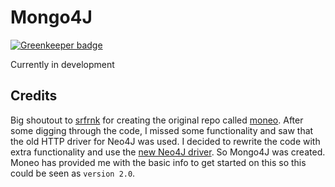 # Mongo4J

[![Greenkeeper badge](https://badges.greenkeeper.io/SvenWesterlaken/mongo4j.svg)](https://greenkeeper.io/)

Currently in development

## Credits

Big shoutout to [srfrnk](https://github.com/srfrnk) for creating the original repo called [moneo](https://github.com/srfrnk/moneo).
After some digging through the code, I missed some functionality and saw that the old HTTP driver for Neo4J was used.
I decided to rewrite the code with extra functionality and use the [new Neo4J driver](https://github.com/neo4j/neo4j-javascript-driver).
So Mongo4J was created. Moneo has provided me with the basic info to get started on this so this could be seen as `version 2.0`.
